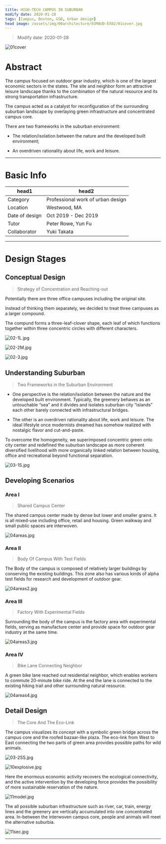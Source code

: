 ```yaml
---
title: HIGH-TECH CAMPUS IN SUBURBAN
modify date: 2020-01-28
tags: [Campus, Boston, GSD, Urban design]
head image: /assets/img/00architecture/03MAUD-EX02/01cover.jpg
---
```


> Modify date: 2020-01-28

![01cover](../../assets/img/00architecture/03MAUD-EX02/01cover.jpg)

# Abstract

The campus focused on outdoor gear industry, which is one of the largest economic sectors in the states. The site and neighbor form an attractive leisure landscape thanks to the combination of the natural resource and its strong transportation infrastructure.

<!--more-->

The campus acted as a catalyst for reconfiguration of the surrounding suburban landscape by overlaying green infrastructure and concentrated campus core.

There are two frameworks in the suburban environment:

* The relation/isolation between the nature and the developed built environment;

* An overdriven rationality about life, work and leisure.

---

# Basic Info

head1 | head2
--- | ---
Category | Professional work of urban design
Location | Westwood, MA
Date of design | Oct 2019 - Dec 2019
Tutor | Peter Rowe, Yun Fu
Collaborator | Yuki Takata

---

# Design Stages

## Conceptual Design

> Strategy of Concentration and Reaching-out

Potentially there are three office campuses including the original site.

Instead of thinking them separately, we decided to treat three campuses as a larger compound.

The compund forms a three-leaf-clover shape, each leaf of which functions together within three concentric circles with different characters.

![02-1L.jpg](../../assets/img/00architecture/03MAUD-EX02/02-1L.jpg)

![02-2M.jpg](../../assets/img/00architecture/03MAUD-EX02/02-2M.jpg)

![02-3.jpg](../../assets/img/00architecture/03MAUD-EX02/02-3.jpg)

## Understanding Suburban

> Two Frameworks in the Suburban Environment

* One perspective is the relation/isolation between the nature and the developed built environment. Typically, the greenery behaves as an untouchable “sea” and it divides and isolates suburban city “islands” each other barely connected with infrastructural bridges.

* The other is an overdriven rationality about life, work and leisure. The ideal lifestyle once modernists dreamed has somehow realized with nostalgic flavor and cut-and-paste.

To overcome the homogeneity, we superimposed concentric green onto city center and redefined the suburban landscape as more coherent diversified livelihood with more organically linked relation between housing, office and recreational beyond functional separation.

![03-1S.jpg](../../assets/img/00architecture/03MAUD-EX02/03-1S.jpg)

## Developing Scenarios

### Area I

> Shared Campus Center

The shared campus center made by dense but lower and smaller grains. It is all mixed-use including office, retail and housing. Green walkway and small public spaces are interwoven.

![04areas.jpg](../../assets/img/00architecture/03MAUD-EX02/04areas.jpg)

### Area II

> Body Of Campus With Test Fields

The Body of the campus is composed of relatively larger buildings by conserving the existing buildings. This zone also has various kinds of alpha test fields for research and development of outdoor gear.

![04areas2.jpg](../../assets/img/00architecture/03MAUD-EX02/04areas2.jpg)

### Area III

> Factory With Experimental Fields

Surrounding the body of the campus is the factory area with experimental fields, serving as manufacture center and provide space for outdoor gear industry at the same time.

![04areas3.jpg](../../assets/img/00architecture/03MAUD-EX02/04areas3.jpg)

### Area IV

> Bike Lane Connecting Neighbor

A green bike lane reached out residential neighbor, which enables workers to commute 20-minute bike ride. At the end the lane is connected to the existing hiking trail and other surrounding natural resource.

![04areas4.jpg](../../assets/img/00architecture/03MAUD-EX02/04areas4.jpg)

## Detail Design

> The Core And The Eco-Link

The campus visualizes its concept with a symbolic green bridge across the campus core and the roofed bazaar-like plaza. The eco-link from West to East connecting the two parts of green area provides possible paths for wild animals.

![03-2SS.jpg](../../assets/img/00architecture/03MAUD-EX02/03-2SS.jpg)

![10explosive.jpg](../../assets/img/00architecture/03MAUD-EX02/10explosive.jpg)

Here the enormous economic activity recovers the ecological connectivity, and the active intervention by the developing force provides the possibility of more sustainable reservation of the nature.

![11model.jpg](../../assets/img/00architecture/03MAUD-EX02/11model.jpg)

The all possible suburban infrastructure such as river, car, train, energy lines and the greenery are vertically accumulated into one concentrated area. In-between the interwoven campus core, people and animals will meet the alternative suburbia.

![11sec.jpg](../../assets/img/00architecture/03MAUD-EX02/11sec.jpg)

---